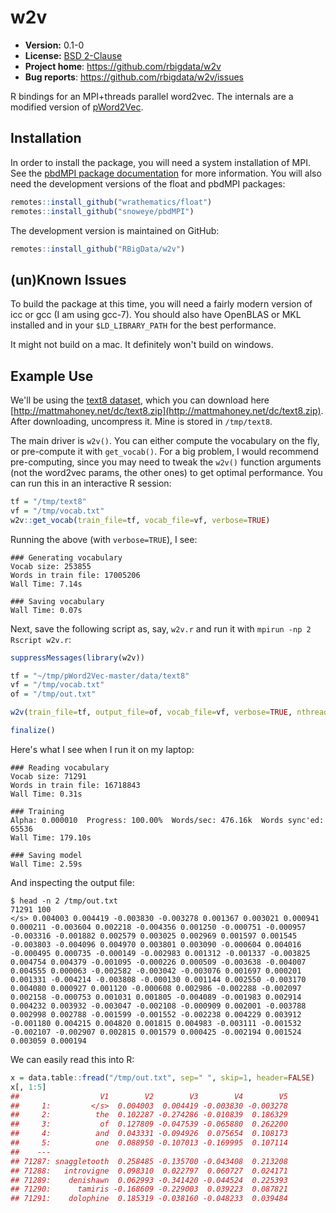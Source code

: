 # w2v 

* **Version:** 0.1-0
* **License:** [BSD 2-Clause](http://opensource.org/licenses/BSD-2-Clause)
* **Project home**: https://github.com/rbigdata/w2v
* **Bug reports**: https://github.com/rbigdata/w2v/issues


R bindings for an MPI+threads parallel word2vec. The internals are a modified version of [pWord2Vec](https://github.com/IntelLabs/pWord2Vec).


## Installation

In order to install the package, you will need a system installation of MPI. See the [pbdMPI package documentation]() for more information. You will also need the development versions of the float and pbdMPI packages:

```r
remotes::install_github("wrathematics/float")
remotes::install_github("snoweye/pbdMPI")
```

The development version is maintained on GitHub:

```r
remotes::install_github("RBigData/w2v")
```



## (un)Known Issues

To build the package at this time, you will need a fairly modern version of icc or gcc (I am using gcc-7). You should also have OpenBLAS or MKL installed and in your `$LD_LIBRARY_PATH` for the best performance.

It might not build on a mac. It definitely won't build on windows.


## Example Use

We'll be using the [text8 dataset](http://mattmahoney.net/dc/textdata), which you can download here [http://mattmahoney.net/dc/text8.zip](http://mattmahoney.net/dc/text8.zip). After downloading, uncompress it. Mine is stored in `/tmp/text8`.

The main driver is `w2v()`. You can either compute the vocabulary on the fly, or pre-compute it with `get_vocab()`. For a big problem, I would recommend pre-computing, since you may need to tweak the `w2v()` function arguments (not the word2vec params, the other ones) to get optimal performance. You can run this in an interactive R session:

```r
tf = "/tmp/text8"
vf = "/tmp/vocab.txt"
w2v::get_vocab(train_file=tf, vocab_file=vf, verbose=TRUE)
```

Running the above (with `verbose=TRUE`), I see:

```
### Generating vocabulary
Vocab size: 253855
Words in train file: 17005206
Wall Time: 7.14s

### Saving vocabulary
Wall Time: 0.07s
```

Next, save the following script as, say, `w2v.r` and run it with `mpirun -np 2 Rscript w2v.r`:

```r
suppressMessages(library(w2v))

tf = "~/tmp/pWord2Vec-master/data/text8"
vf = "/tmp/vocab.txt"
of = "/tmp/out.txt"

w2v(train_file=tf, output_file=of, vocab_file=vf, verbose=TRUE, nthreads=4)

finalize()
```

Here's what I see when I run it on my laptop:

```
### Reading vocabulary
Vocab size: 71291
Words in train file: 16718843
Wall Time: 0.31s

### Training
Alpha: 0.000010  Progress: 100.00%  Words/sec: 476.16k  Words sync'ed: 65536
Wall Time: 179.10s

### Saving model
Wall Time: 2.59s
```

And inspecting the output file:

```
$ head -n 2 /tmp/out.txt 
71291 100
</s> 0.004003 0.004419 -0.003830 -0.003278 0.001367 0.003021 0.000941 0.000211 -0.003604 0.002218 -0.004356 0.001250 -0.000751 -0.000957 -0.003316 -0.001882 0.002579 0.003025 0.002969 0.001597 0.001545 -0.003803 -0.004096 0.004970 0.003801 0.003090 -0.000604 0.004016 -0.000495 0.000735 -0.000149 -0.002983 0.001312 -0.001337 -0.003825 0.004754 0.004379 -0.001095 -0.000226 0.000509 -0.003638 -0.004007 0.004555 0.000063 -0.002582 -0.003042 -0.003076 0.001697 0.000201 0.001331 -0.004214 -0.003808 -0.000130 0.001144 0.002550 -0.003170 0.004080 0.000927 0.001120 -0.000608 0.002986 -0.002288 -0.002097 0.002158 -0.000753 0.001031 0.001805 -0.004089 -0.001983 0.002914 0.004232 0.003932 -0.003047 -0.002108 -0.000909 0.002001 -0.003788 0.002998 0.002788 -0.001599 -0.001552 -0.002238 0.004229 0.003912 -0.001180 0.004215 0.004820 0.001815 0.004983 -0.003111 -0.001532 -0.002107 -0.002907 0.002815 0.001579 0.000425 -0.002194 0.001524 0.003059 0.000194 
```

We can easily read this into R:

```r
x = data.table::fread("/tmp/out.txt", sep=" ", skip=1, header=FALSE)
x[, 1:5]
##                  V1        V2        V3        V4        V5
##     1:         </s>  0.004003  0.004419 -0.003830 -0.003278
##     2:          the  0.102287 -0.274286 -0.010839  0.186329
##     3:           of  0.127809 -0.047539 -0.065880  0.262200
##     4:          and  0.043331 -0.094926  0.075654  0.108173
##     5:          one  0.088950 -0.107013 -0.169995  0.107114
##    ---                                                     
## 71287: snaggletooth  0.258485 -0.135700 -0.043408  0.213208
## 71288:   introvigne  0.098310  0.022797  0.060727  0.024171
## 71289:    denishawn  0.062993 -0.341420 -0.044524  0.225393
## 71290:      tamiris -0.168609 -0.229003  0.039223  0.087821
## 71291:    dolophine  0.185319 -0.038160 -0.048233  0.039484
```
